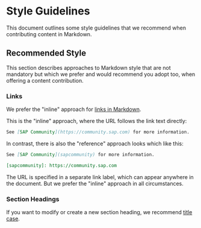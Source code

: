 # Style Guidelines

This document outlines some style guidelines that we recommend when contributing content in Markdown.

## Recommended Style

This section describes approaches to Markdown style that are not mandatory but which we prefer and would recommend you adopt too, when offering a content contribution.

### Links

We prefer the "inline" approach for [links in Markdown](https://www.markdownguide.org/basic-syntax/#links).

This is the "inline" approach, where the URL follows the link text directly:

```markdown
See [SAP Community](https://community.sap.com) for more information.
```

In contrast, there is also the "reference" approach looks which like this:

```markdown
See [SAP Community](sapcommunity) for more information.

[sapcommunity]: https://community.sap.com
```

The URL is specified in a separate link label, which can appear anywhere in the document. But we prefer the "inline" approach in all circumstances.


### Section Headings

If you want to modify or create a new section heading, we recommend [title case](https://en.wikipedia.org/wiki/Title_case).
